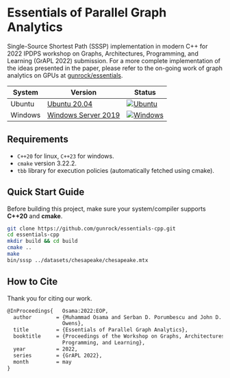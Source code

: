 # Essentials of Parallel Graph Analytics
Single-Source Shortest Path (SSSP) implementation in modern C++ for 2022 IPDPS workshop on Graphs, Architectures, Programming, and Learning (GrAPL 2022) submission. For a more complete implementation of the ideas presented in the paper, please refer to the on-going work of graph analytics on GPUs at [gunrock/essentials](https://github.com/gunrock/essentials).

| System  | Version                                                                                                                                                       | Status                                                                                                                                                   |
|---------|------------------------------------------------------------------------------------------------------------------------------------------------------------|----------------------------------------------------------------------------------------------------------------------------------------------------------|
| Ubuntu  | [Ubuntu 20.04](https://docs.github.com/en/actions/using-github-hosted-runners/about-github-hosted-runners#supported-runners-and-hardware-resources)        | [![Ubuntu](https://github.com/neoblizz/sssp/actions/workflows/ubuntu.yml/badge.svg)](https://github.com/neoblizz/sssp/actions/workflows/ubuntu.yml)    |
| Windows | [Windows Server 2019](https://docs.github.com/en/actions/using-github-hosted-runners/about-github-hosted-runners#supported-runners-and-hardware-resources) | [![Windows](https://github.com/neoblizz/sssp/actions/workflows/windows.yml/badge.svg)](https://github.com/neoblizz/sssp/actions/workflows/windows.yml) |

## Requirements
- `C++20` for linux, `C++23` for windows.
- `cmake` version 3.22.2.
- `tbb` library for execution policies (automatically fetched using cmake).

## Quick Start Guide
Before building this project, make sure your system/compiler supports **C++20** and **cmake**.

```bash
git clone https://github.com/gunrock/essentials-cpp.git
cd essentials-cpp
mkdir build && cd build
cmake .. 
make
bin/sssp ../datasets/chesapeake/chesapeake.mtx
```

## How to Cite
Thank you for citing our work.
```tex
@InProceedings{   Osama:2022:EOP,
  author        = {Muhammad Osama and Serban D. Porumbescu and John D.
                  Owens},
  title         = {Essentials of Parallel Graph Analytics},
  booktitle     = {Proceedings of the Workshop on Graphs, Architectures,
                  Programming, and Learning},
  year          = 2022,
  series        = {GrAPL 2022},
  month         = may
}
```

